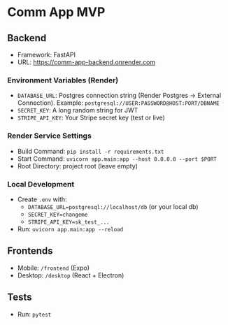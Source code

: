 # Comm App MVP

## Backend

- Framework: FastAPI
- URL: https://comm-app-backend.onrender.com

### Environment Variables (Render)
- `DATABASE_URL`: Postgres connection string (Render Postgres → External Connection). Example:
  `postgresql://USER:PASSWORD@HOST:PORT/DBNAME`
- `SECRET_KEY`: A long random string for JWT
- `STRIPE_API_KEY`: Your Stripe secret key (test or live)

### Render Service Settings
- Build Command: `pip install -r requirements.txt`
- Start Command: `uvicorn app.main:app --host 0.0.0.0 --port $PORT`
- Root Directory: project root (leave empty)

### Local Development
- Create `.env` with:
  - `DATABASE_URL=postgresql://localhost/db` (or your local db)
  - `SECRET_KEY=changeme`
  - `STRIPE_API_KEY=sk_test_...`
- Run: `uvicorn app.main:app --reload`

## Frontends
- Mobile: `/frontend` (Expo)
- Desktop: `/desktop` (React + Electron)

## Tests
- Run: `pytest`
